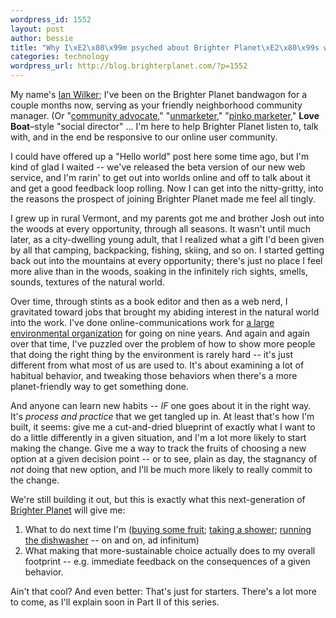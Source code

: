 ```yaml
--- 
wordpress_id: 1552
layout: post
author: bessie
title: "Why I\xE2\x80\x99m psyched about Brighter Planet\xE2\x80\x99s web app (part 1)"
categories: technology
wordpress_url: http://blog.brighterplanet.com/?p=1552
---
```

My name's <a href="http://beta.brighterplanet.com/users/iwilker">Ian Wilker</a>; I've been on the Brighter Planet bandwagon for a couple months now, serving as your friendly neighborhood community manager. (Or "<a href="http://www.web-strategist.com/blog/2007/11/25/the-four-tenets-of-the-community-manager/">community advocate</a>," "[unmarketer](http://www.stoweboyd.com/message/2009/04/unmarketing-and-webful-brands.html)," "[pinko marketer](http://pinkomarketing.pbworks.com/Pinko-Marketing-Manifesto)," **Love Boat**–style "social director" ... I'm here to help Brighter Planet listen to, talk with, and in the end be responsive to our online user community.

I could have offered up a "Hello world" post here some time ago, but I'm kind of glad I waited -- we've released the beta version of our new web service, and I'm rarin' to get out into worlds online and off to talk about it and get a good feedback loop rolling. Now I can get into the nitty-gritty, into the reasons the prospect of joining Brighter Planet made me feel all tingly.

I grew up in rural Vermont, and my parents got me and brother Josh out into the woods at every opportunity, through all seasons. It wasn't until much later, as a city-dwelling young adult, that I realized what a gift I'd been given by all that camping, backpacking, fishing, skiing, and so on. I started getting back out into the mountains at every opportunity; there's just no place I feel more alive than in the woods, soaking in the infinitely rich sights, smells, sounds, textures of the natural world.

Over time, through stints as a book editor and then as a web nerd, I gravitated toward jobs that brought my abiding interest in the natural world into the work. I've done online-communications work for <a href="http://www.nrdc.org">a large environmental organization</a> for going on nine years. And again and again over that time, I've puzzled over the problem of how to show more people that doing the right thing by the environment is rarely hard -- it's just different from what most of us are used to. It's about examining a lot of habitual behavior, and tweaking those behaviors when there's a more planet-friendly way to get something done.

And anyone can learn new habits -- *IF* one goes about it in the right way. It's *process and practice* that we get tangled up in. At least that's how I'm built, it seems: give me a cut-and-dried blueprint of exactly what I want to do a little differently in a given situation, and I'm a lot more likely to start making the change. Give me a way to track the fruits of choosing a new option at a given decision point -- or to see, plain as day, the stagnancy of *not* doing that new option, and I'll be much more likely to really commit to the change.

We're still building it out, but this is exactly what this next-generation of <a href="http://beta.brighterplanet.com">Brighter Planet</a> will give me:

1. What to do next time I'm (<a href="http://beta.brighterplanet.com/conservation-tips/148-buy-in-season-fruits-and-vegetables-all-week">buying some fruit</a>; <a href="http://beta.brighterplanet.com/conservation-tips/55-take-one-military-shower-this-week">taking a shower</a>; <a href="http://beta.brighterplanet.com/conservation-tips/90-drip-dry-the-dishes-all-week">running the dishwasher</a> -- on and on, ad infinitum)
2. What making that more-sustainable choice actually does to my overall footprint -- e.g. immediate feedback on the consequences of a given behavior.

Ain't that cool? And even better: That's just for starters. There's a lot more to come, as I'll explain soon in Part II of this series.

